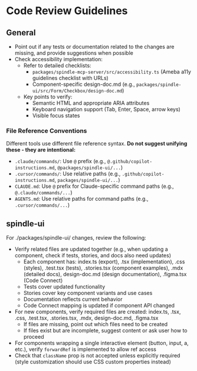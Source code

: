 # Code Review Guidelines

## General

- Point out if any tests or documentation related to the changes are missing, and provide suggestions when possible
- Check accessibility implementation:
  - Refer to detailed checklists:
    - `packages/spindle-mcp-server/src/accessibility.ts` (Ameba a11y guidelines checklist with URLs)
    - Component-specific design-doc.md (e.g., `packages/spindle-ui/src/Form/Checkbox/design-doc.md`)
  - Key points to verify:
    - Semantic HTML and appropriate ARIA attributes
    - Keyboard navigation support (Tab, Enter, Space, arrow keys)
    - Visible focus states

### File Reference Conventions

Different tools use different file reference syntax. **Do not suggest unifying these - they are intentional:**

- `.claude/commands/`: Use `@` prefix (e.g., `@.github/copilot-instructions.md`, `@packages/spindle-ui/...`)
- `.cursor/commands/`: Use relative paths (e.g., `.github/copilot-instructions.md`, `packages/spindle-ui/...`)
- `CLAUDE.md`: Use `@` prefix for Claude-specific command paths (e.g., `@.claude/commands/...`)
- `AGENTS.md`: Use relative paths for command paths (e.g., `.cursor/commands/...`)

## spindle-ui

For ./packages/spindle-ui/ changes, review the following:

- Verify related files are updated together (e.g., when updating a component, check if tests, stories, and docs also need updates)
  - Each component has: index.ts (export), .tsx (implementation), .css (styles), .test.tsx (tests), .stories.tsx (component examples), .mdx (detailed docs), design-doc.md (design documentation), .figma.tsx (Code Connect)
  - Tests cover updated functionality
  - Stories cover key component variants and use cases
  - Documentation reflects current behavior
  - Code Connect mapping is updated if component API changed
- For new components, verify required files are created: index.ts, .tsx, .css, .test.tsx, .stories.tsx, .mdx, design-doc.md, .figma.tsx
  - If files are missing, point out which files need to be created
  - If files exist but are incomplete, suggest content or ask user how to proceed
- For components wrapping a single interactive element (button, input, a, etc.), verify `forwardRef` is implemented to allow ref access
- Check that `className` prop is not accepted unless explicitly required (style customization should use CSS custom properties instead)
